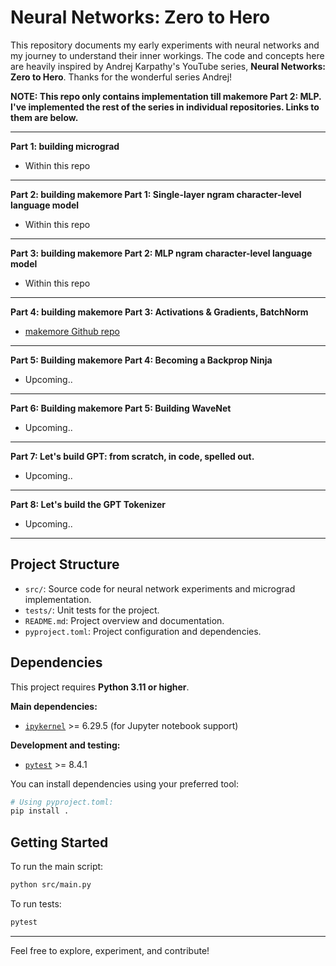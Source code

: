 # Neural Networks: Zero to Hero


This repository documents my early experiments with neural networks and my journey to understand their inner workings. The code and concepts here are heavily inspired by Andrej Karpathy's YouTube series, **Neural Networks: Zero to Hero**. Thanks for the wonderful series Andrej!

**NOTE: This repo only contains implementation till makemore Part 2: MLP. I've implemented the rest of the series in individual repositories. Links to them are below.**

---

**Part 1: building micrograd**

- Within this repo

---

**Part 2: building makemore Part 1: Single-layer ngram character-level language model**

- Within this repo

---

**Part 3: building makemore Part 2: MLP ngram character-level language model**

- Within this repo

---

**Part 4: building makemore Part 3: Activations & Gradients, BatchNorm**

- [makemore Github repo](https://github.com/sganesa2/batchnormalized-mlp)

---

**Part 5: Building makemore Part 4: Becoming a Backprop Ninja**

- Upcoming..

---

**Part 6: Building makemore Part 5: Building WaveNet**

- Upcoming..

---


**Part 7: Let's build GPT: from scratch, in code, spelled out.**

- Upcoming..

---

**Part 8: Let's build the GPT Tokenizer**

- Upcoming..

---

## Project Structure

- `src/`: Source code for neural network experiments and micrograd implementation.
- `tests/`: Unit tests for the project.
- `README.md`: Project overview and documentation.
- `pyproject.toml`: Project configuration and dependencies.

## Dependencies

This project requires **Python 3.11 or higher**.

**Main dependencies:**
- [`ipykernel`](https://pypi.org/project/ipykernel/) >= 6.29.5 (for Jupyter notebook support)

**Development and testing:**
- [`pytest`](https://pypi.org/project/pytest/) >= 8.4.1

You can install dependencies using your preferred tool:

```sh
# Using pyproject.toml:
pip install .
```

## Getting Started

To run the main script:

```sh
python src/main.py
```

To run tests:

```sh
pytest
```

---

Feel free to explore, experiment, and contribute!